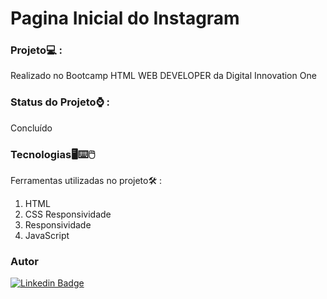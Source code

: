 # Pagina Inicial do Instagram

### Projeto💻 :
 Realizado no Bootcamp HTML WEB DEVELOPER da Digital Innovation One

### Status do Projeto⌚ : 
Concluído

### Tecnologias🖥️⌨️🖱️
Ferramentas utilizadas no projeto🛠️ :
1. HTML
2. CSS Responsividade
3. Responsividade
4. JavaScript

### Autor
[![Linkedin Badge](https://img.shields.io/badge/-LinkedIn-blue?style=flat-square&logo=Linkedin&logoColor=white&link=https://www.linkedin.com/in/fagnerpsantos/)](https://www.linkedin.com/in/igor-cruz-ti/)



